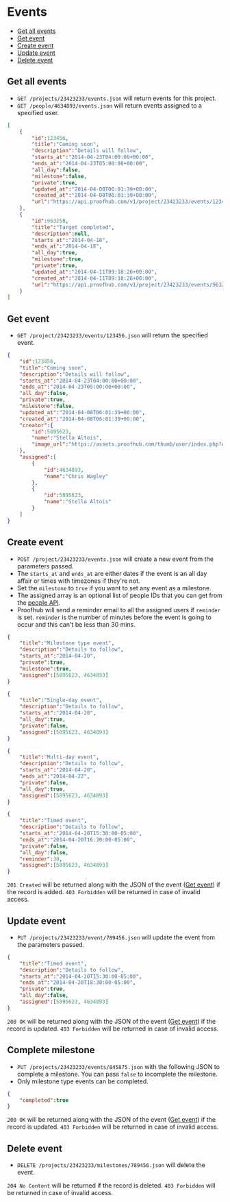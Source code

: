 Events
====================

* [Get all events](#get-all-events)
* [Get event](#get-event)
* [Create event](#create-event)
* [Update event](#update-event)
* [Delete event](#delete-event)

Get all events
----------------

* `GET /projects/23423233/events.json` will return events for this project.
* `GET /people/4634893/events.json` will return events assigned to a specified user.


```json
[
	{
		"id":123456,
		"title":"Coming soon",
		"description":"Details will follow",
		"starts_at":"2014-04-23T04:00:00+00:00",
		"ends_at":"2014-04-23T05:00:00+00:00",
		"all_day":false,
		"milestone":false,
		"private":true,
		"updated_at":"2014-04-08T06:01:39+00:00",
		"created_at":"2014-04-08T06:01:39+00:00",
		"url":"https://api.proofhub.com/v1/project/23423233/events/123456.json"
	},
	{
		"id":963258,
		"title":"Target completed",
		"description":null,
		"starts_at":"2014-04-18",
		"ends_at":"2014-04-18",
		"all_day":true,
		"milestone":true,
		"private":true,
		"updated_at":"2014-04-11T09:18:26+00:00",
		"created_at":"2014-04-11T09:18:26+00:00",
		"url":"https://api.proofhub.com/v1/project/23423233/events/963258.json"
	}
]
```

Get event
----------------

* `GET /project/23423233/events/123456.json` will return the specified event.

```json
{
	"id":123456,
	"title":"Coming soon",
	"description":"Details will follow",
	"starts_at":"2014-04-23T04:00:00+00:00",
	"ends_at":"2014-04-23T05:00:00+00:00",
	"all_day":false,
	"private":true,
	"milestone":false,
	"updated_at":"2014-04-08T06:01:39+00:00",
	"created_at":"2014-04-08T06:01:39+00:00",
	"creator":{
		"id":5895623,
		"name":"Stella Altois",
		"image_url":"https://assets.proofhub.com/thumb/user/index.php?width=80&height=80&cropratio=1:1&image=123456/812b4ba287f5ee0bc9d43bbf5bbe87fb1370073119.jpg"
	},
	"assigned":[
		{
			"id":4634893,
			"name":"Chris Wagley"
		},
		{
			"id":5895623,
			"name":"Stella Altois"
		}
	]
}
```

Create event
----------------

* `POST /project/23423233/events.json` will create a new event from the parameters passed. 
* The `starts_at` and `ends_at` are either dates if the event is an all day affair or times with timezones if they're not.
* Set the `milestone` to `true` if you want to set any event as a milestone.
* The assigned array is an optional list of people IDs that you can get from the [people API](https://github.com/sdplabs/proofhub-api/blob/master/sections/people.md). 
* Proofhub will send a reminder email to all the assigned users if `reminder` is set. `reminder` is the number of minutes before the event is going to occur and this can't be less than 30 mins.

```json
{
	"title":"Milestone type event",
	"description":"Details to follow",
	"starts_at":"2014-04-20",
	"private":true,
	"milestone":true,
	"assigned":[5895623, 4634893]
}
```

```json
{
	"title":"Single-day event",
	"description":"Details to follow",
	"starts_at":"2014-04-20",
	"all_day":true,
	"private":false,	
	"assigned":[5895623, 4634893]
}
```

```json
{
	"title":"Multi-day event",
	"description":"Details to follow",
	"starts_at":"2014-04-20",
	"ends_at":"2014-04-22",
	"private":false,
	"all_day":true,
	"assigned":[5895623, 4634893]
}
```

```json
{
	"title":"Timed event",
	"description":"Details to follow",
	"starts_at":"2014-04-20T15:30:00-05:00",
	"ends_at":"2014-04-20T16:30:00-05:00",
	"private":false,
	"all_day":false,
	"reminder":30,
	"assigned":[5895623, 4634893]
}
```

`201 Created` will be returned along with the JSON of the event ([Get event](#get-event)) if the record is added. `403 Forbidden` will be returned in case of invalid access.

Update event
----------------

* `PUT /projects/23423233/event/789456.json` will update the event from the parameters passed.

```json
{
	"title":"Timed event",
	"description":"Details to follow",
	"starts_at":"2014-04-20T15:30:00-05:00",
	"ends_at":"2014-04-20T18:30:00-05:00",
	"private":true,
	"all_day":false,
	"assigned":[5895623, 4634893]
}
```

`200 OK` will be returned along with the JSON of the event ([Get event](#get-event)) if the record is updated. `403 Forbidden` will be returned in case of invalid access.

Complete milestone
----------------

* `PUT /projects/23423233/events/845875.json` with the following JSON to complete a milestone. You can pass `false` to incomplete the milestone.
* Only milestone type events can be completed.

```json
{
	"completed":true
}
```

`200 OK` will be returned along with the JSON of the event ([Get event](#get-event)) if the record is updated. `403 Forbidden` will be returned in case of invalid access.

Delete event
----------------

* `DELETE /projects/23423233/milestones/789456.json` will delete the event.

`204 No Content` will be returned if the record is deleted. `403 Forbidden` will be returned in case of invalid access.
